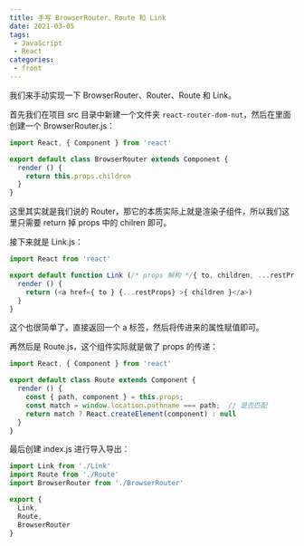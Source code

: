 ```yaml
---
title: 手写 BrowserRouter、Route 和 Link
date: 2021-03-05
tags:
 - JavaScript
 - React
categories:
 - front
---
```

我们来手动实现一下 BrowserRouter、Router、Route 和 Link。

首先我们在项目 src 目录中新建一个文件夹 `react-router-dom-nut`，然后在里面创建一个 BrowserRouter.js：
```js
import React, { Component } from 'react'

export default class BrowserRouter extends Component {
  render () {
    return this.props.children
  }
}
```
这里其实就是我们说的 Router，那它的本质实际上就是渲染子组件，所以我们这里只需要 return 掉 props 中的 chilren 即可。

接下来就是 Link.js：
```js
import React from 'react'

export default function Link (/* props 解构 */{ to, children, ...restProps }) {
  render () {
    return (<a href={ to } {...restProps} >{ children }</a>)
  }
}
```
这个也很简单了，直接返回一个 a 标签，然后将传进来的属性赋值即可。

再然后是 Route.js，这个组件实际就是做了 props 的传递：
```js
import React, { Component } from 'react'

export default class Route extends Component {
  render () {
    const { path, component } = this.props;
    const match = window.location.pathname === path;  // 是否匹配
    return match ? React.createElement(component) : null
  }
}
```

最后创建 index.js 进行导入导出：
```js
import Link from './Link'
import Route from './Route'
import BrowserRouter from './BrowserRouter'

export {
  Link,
  Route,
  BrowserRouter
}
```